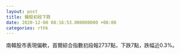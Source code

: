 ```yaml
---
layout: post
title: 韓股初段下跌
date: 2020-12-08 08:16:53.000000000 +08:00
categories: rthk
---
```


南韓股市表現偏軟，首爾綜合指數初段報2737點，下跌7點，跌幅近0.3%。
